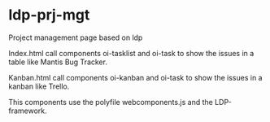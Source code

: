 # ldp-prj-mgt
Project management page based on ldp

Index.html call components oi-tasklist and oi-task to show the issues in a table like Mantis Bug Tracker.

Kanban.html call components oi-kanban and oi-task to show the issues in a kanban like Trello.

This components use the polyfile webcomponents.js and the LDP-framework.
